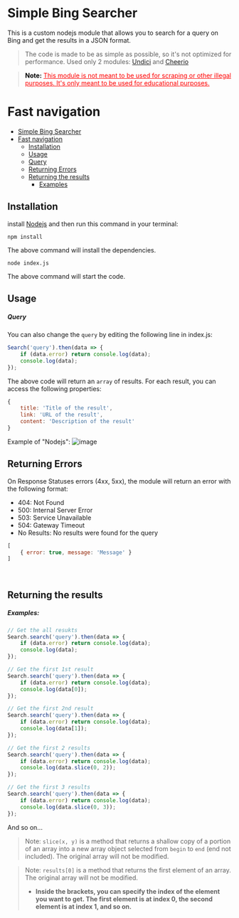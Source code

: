# Simple Bing Searcher
This is a custom nodejs module that allows you to search for a query on Bing and get the results in a JSON format.
> The code is made to be as simple as possible, so it's not optimized for performance.
> Used only 2 modules: [Undici](https://www.npmjs.com/package/undici) and [Cheerio](https://www.npmjs.com/package/cheerio)

> <p style="color: red">
> <b style="color: black">Note:</b> <u>This module is not meant to be used for scraping or other illegal purposes. It's only meant to be used for educational purposes.</u>
> </p> 

# Fast navigation
- [Simple Bing Searcher](#simple-bing-searcher)
- [Fast navigation](#fast-navigation)
  - [Installation](#installation)
  - [Usage](#usage)
  - [Query](#query)
  - [Returning Errors](#returning-errors)
  - [Returning the results](#returning-the-results)
    - [Examples](#examples)
	
## Installation
install [Nodejs](https://nodejs.org/en/download/) and then run this command in your terminal:

```
npm install
```
The above command will install the dependencies.

```
node index.js
```
The above command will start the code.

## Usage
##### Query
You can also change the `query` by editing the following line in index.js:
```javascript
Search('query').then(data => {
    if (data.error) return console.log(data);
    console.log(data);
});
```
The above code will return an `array` of results. For each result, you can access the following properties:
```javascript
{
    title: 'Title of the result',
    link: 'URL of the result',
    content: 'Description of the result'
}
```
Example of "Nodejs": ![image](https://user-images.githubusercontent.com/39243722/201919355-b0eea5c5-0d0c-41d0-a7fe-e9e0684d3523.png)

## Returning Errors
On Response Statuses errors (4xx, 5xx), the module will return an error with the following format:
- 404: Not Found
- 500: Internal Server Error
- 503: Service Unavailable
- 504: Gateway Timeout
- No Results: No results were found for the query

```javascript
[ 
    { error: true, message: 'Message' } 
]
```
<br>

## Returning the results
##### Examples:

```javascript
// Get the all resukts
Search.search('query').then(data => {
    if (data.error) return console.log(data);
    console.log(data);
});
```

```javascript
// Get the first 1st result
Search.search('query').then(data => {
    if (data.error) return console.log(data);
    console.log(data[0]);
});
```

```javascript
// Get the first 2nd result
Search.search('query').then(data => {
    if (data.error) return console.log(data);
    console.log(data[1]);
});
```

```javascript
// Get the first 2 results
Search.search('query').then(data => {
    if (data.error) return console.log(data);
    console.log(data.slice(0, 2));
});
```

```javascript
// Get the first 3 results
Search.search('query').then(data => {
    if (data.error) return console.log(data);
    console.log(data.slice(0, 3));
});
```
And so on...

> Note: `slice(x, y)` is a method that returns a shallow copy of a portion of an array into a new array object selected from `begin` to `end` (end not included). The original array will not be modified.

> Note: `results[0]` is a method that returns the first element of an array. The original array will not be modified.
> - <b>Inside the brackets, you can specify the index of the element you want to get. The first element is at index 0, the second element is at index 1, and so on.</b>
